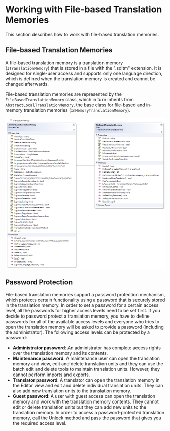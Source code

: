 Working with File-based Translation Memories
=====
This section describes how to work with file-based translation memories.

File-based Translation Memories
-----
A file-based translation memory is a translation memory (`ITranslationMemory`) that is stored in a file with the ".sdltm" extension. It is designed for single-user access and supports only one language direction, which is defined when the translation memory is created and cannot be changed afterwards.

File-based translation memories are represented by the `FileBasedTranslationMemory` class, which in turn inherits from `AbstractLocalTranslationMemory`, the base class for file-based and in-memory translation memories (`InMemoryTranslationMemory`).

<img style="display:block; " src="images/FileBasedTranslationMemory.png"/>

Password Protection
-----
File-based translation memories support a password protection mechanism, which protects certain functionality using a password that is securely stored in the translation memory. In order to set a password for a certain access level, all the passwords for higher access levels need to be set first. If you decide to password protect a translation memory, you have to define passwords for all of the available access levels and everyone who tries to open the translation memory will be asked to provide a password (including the administrator). The following access levels can be protected by a password:

* **Administrator password**: An administrator has complete access rights over the translation memory and its contents.
* **Maintenance password**: A maintenance user can open the translation memory and view, edit and delete translation units and they can use the batch edit and delete tools to maintain translation units. However, they cannot perform imports and exports.
* **Translator password**: A translator can open the translation memory in the Editor view and edit and delete individual translation units. They can also add new translation units to the translation memory.
* **Guest password**: A user with guest access can open the translation memory and work with the translation memory contents. They cannot edit or delete translation units but they can add new units to the translation memory.
In order to access a password-protected translation memory, call the Unlock method and pass the password that gives you the required access level.